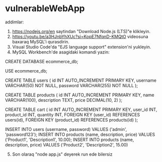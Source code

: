 # vulnerableWebApp

addimlar:
1. https://nodejs.org/en saytindan "Download Node.js (LTS)"e klikleyin.
2. https://youtu.be/a3HJnbYhXUc?si=KopE7NfqnD-KMQtO videosuna baxaraq MySQL'i qurasdirin.
3. Visual Studio Code'da "EJS language support" extension'ni yukleyin.
4. MySQL Workbench'de asagidaki komandi yazin:

CREATE DATABASE ecommerce_db;

USE ecommerce_db;

CREATE TABLE users (
    id INT AUTO_INCREMENT PRIMARY KEY,
    username VARCHAR(50) NOT NULL,
    password VARCHAR(255) NOT NULL
);

CREATE TABLE products (
    id INT AUTO_INCREMENT PRIMARY KEY,
    name VARCHAR(100),
    description TEXT,
    price DECIMAL(10, 2)
);

CREATE TABLE cart (
    id INT AUTO_INCREMENT PRIMARY KEY,
    user_id INT,
    product_id INT,
    quantity INT,
    FOREIGN KEY (user_id) REFERENCES users(id),
    FOREIGN KEY (product_id) REFERENCES products(id)
);

INSERT INTO users (username, password) VALUES ('admin', 'password123');
INSERT INTO products (name, description, price) VALUES ('Product1', 'Description1', 10.00);
INSERT INTO products (name, description, price) VALUES ('Product2', 'Description2', 15.00)

5. Son olaraq "node app.js" deyerek run ede bilersiz
